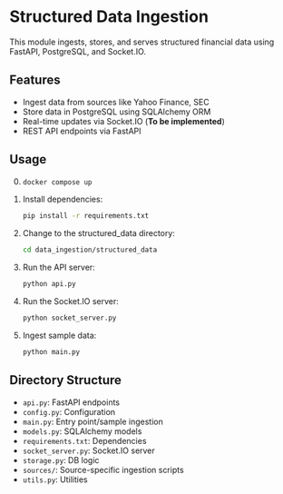 # Structured Data Ingestion

This module ingests, stores, and serves structured financial data using FastAPI, PostgreSQL, and Socket.IO.

## Features
- Ingest data from sources like Yahoo Finance, SEC
- Store data in PostgreSQL using SQLAlchemy ORM
- Real-time updates via Socket.IO (**To be implemented**)
- REST API endpoints via FastAPI

## Usage
0. ```bash
   docker compose up
   ```
1. Install dependencies:
   ```bash
   pip install -r requirements.txt
   ```
2. Change to the structured_data directory:
   ```bash
   cd data_ingestion/structured_data
   ```

3. Run the API server:
   ```bash
   python api.py
   ```
4. Run the Socket.IO server: 
   ```bash
   python socket_server.py
   ```
5. Ingest sample data:
   ```bash
   python main.py
   ```


## Directory Structure
- `api.py`: FastAPI endpoints
- `config.py`: Configuration
- `main.py`: Entry point/sample ingestion
- `models.py`: SQLAlchemy models
- `requirements.txt`: Dependencies
- `socket_server.py`: Socket.IO server
- `storage.py`: DB logic
- `sources/`: Source-specific ingestion scripts
- `utils.py`: Utilities
